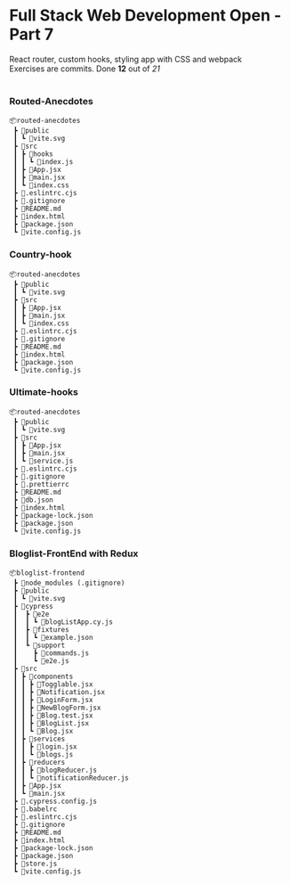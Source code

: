 <h1>Full Stack Web Development Open - Part 7</h1>

React router, custom hooks, styling app with CSS and webpack</br>
Exercises are commits. Done **12** out of _21_
</br></br>

<h3>Routed-Anecdotes</h3>

```
📦routed-anecdotes
 ┣ 📂public
 ┃ ┗ 📜vite.svg
 ┣ 📂src
 ┃ ┣ 📂hooks
 ┃ ┃ ┗ 📜index.js
 ┃ ┣ 📜App.jsx
 ┃ ┣ 📜main.jsx
 ┃ ┗ 📜index.css
 ┣ 📜.eslintrc.cjs
 ┣ 📜.gitignore
 ┣ 📜README.md
 ┣ 📜index.html
 ┣ 📜package.json
 ┗ 📜vite.config.js
```

<h3>Country-hook</h3>

```
📦routed-anecdotes
 ┣ 📂public
 ┃ ┗ 📜vite.svg
 ┣ 📂src
 ┃ ┣ 📜App.jsx
 ┃ ┣ 📜main.jsx
 ┃ ┗ 📜index.css
 ┣ 📜.eslintrc.cjs
 ┣ 📜.gitignore
 ┣ 📜README.md
 ┣ 📜index.html
 ┣ 📜package.json
 ┗ 📜vite.config.js
```

<h3>Ultimate-hooks</h3>

```
📦routed-anecdotes
 ┣ 📂public
 ┃ ┗ 📜vite.svg
 ┣ 📂src
 ┃ ┣ 📜App.jsx
 ┃ ┣ 📜main.jsx
 ┃ ┗ 📜service.js
 ┣ 📜.eslintrc.cjs
 ┣ 📜.gitignore
 ┣ 📜.prettierrc
 ┣ 📜README.md
 ┣ 📜db.json
 ┣ 📜index.html
 ┣ 📜package-lock.json
 ┣ 📜package.json
 ┗ 📜vite.config.js
```

<h3>Bloglist-FrontEnd with Redux</h3>

```
📦bloglist-frontend
 ┣ 📂node_modules (.gitignore)
 ┣ 📂public
 ┃ ┗ 📜vite.svg
 ┣ 📂cypress
 ┃  ┣ 📂e2e
 ┃  ┃ ┗ 📜blogListApp.cy.js
 ┃  ┣ 📂fixtures
 ┃  ┃ ┗ 📜example.json
 ┃  ┗ 📂support
 ┃    ┣ 📜commands.js
 ┃    ┗ 📜e2e.js
 ┣ 📂src
 ┃ ┣ 📂components
 ┃ ┃ ┣ 📜Togglable.jsx
 ┃ ┃ ┣ 📜Notification.jsx
 ┃ ┃ ┣ 📜LoginForm.jsx
 ┃ ┃ ┣ 📜NewBlogForm.jsx
 ┃ ┃ ┣ 📜Blog.test.jsx
 ┃ ┃ ┣ 📜BlogList.jsx
 ┃ ┃ ┗ 📜Blog.jsx
 ┃ ┣ 📂services
 ┃ ┃ ┣ 📜login.jsx
 ┃ ┃ ┗ 📜blogs.js
 ┃ ┣ 📂reducers
 ┃ ┃ ┣ 📜blogReducer.js
 ┃ ┃ ┗ 📜notificationReducer.js
 ┃ ┣ 📜App.jsx
 ┃ ┗ 📜main.jsx
 ┣ 📜.cypress.config.js
 ┣ 📜.babelrc
 ┣ 📜.eslintrc.cjs
 ┣ 📜.gitignore
 ┣ 📜README.md
 ┣ 📜index.html
 ┣ 📜package-lock.json
 ┣ 📜package.json
 ┣ 📜store.js
 ┗ 📜vite.config.js
```
